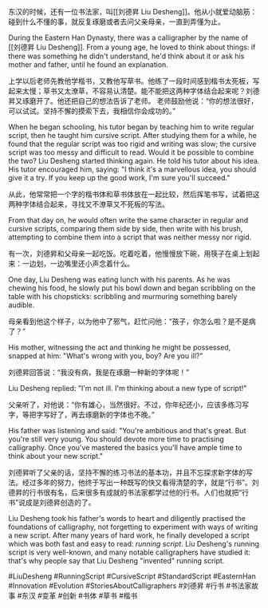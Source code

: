 
东汉的时候，还有一位书法家，叫[[刘德昇 Liu Desheng]]。他从小就爱动脑筋：碰到什么不懂的事，就反复琢磨或者去问父亲母亲，一直到弄懂为止。

During the Eastern Han Dynasty, there was a calligrapher by the name of [[刘德昇 Liu Desheng]]. From a young age, he loved to think about things: if there was something he didn't understand, he'd think about it or ask his mother and father, until he found an explanation. 

上学以后老师先教他学楷书，又教他写草书。他练了一段时间感到楷书太死板，写起来太慢；草书又太潦草，不容易认清楚。能不能把这两种字体结合起来呢？刘德昇又琢磨开了。他还把自己的想法告诉了老师。 老师鼓励他说：“你的想法很好，可以试试。坚持不懈的摸索下去，我相信你会成功的。”

When he began schooling, his tutor began by teaching him to write regular script, then he taught him cursive script. After studying them for a while, he found that the regular script was too rigid and writing was slow; the cursive script was too messy and difficult to read. Would it be possible to combine the two?  Liu Desheng started thinking again. He told his tutor about his idea. His tutor encouraged him, saying: "I think it's a marvellous idea, you should give it a try. If you keep up the good work, I'm sure you'll succeed."

从此，他常常把一个字的楷书体和草书体放在一起比较，然后挥笔书写，试着把这两种字体结合起来，寻找又不潦草又不死板的写法。

From that day on, he would often write the same character in regular and cursive scripts, comparing them side by side, then write with his brush, attempting to combine them into a script that was neither messy nor rigid.

有一次，刘德昇和父母亲一起吃饭。吃着吃着，他慢慢放下碗，用筷子在桌上划起来：一边划，一边嘴里还小声念着什么。

One day, Liu Desheng was eating lunch with his parents. As he was chewing his food, he slowly put his bowl down and began scribbling on the table with his chopsticks: scribbling and murmuring something barely audible. 

母亲看到他这个样子，以为他中了邪气，赶忙问他：“孩子，你怎么啦？是不是病了？”

His mother, witnessing the act and thinking he might be possessed, snapped at him: "What's wrong with you, boy? Are you ill?"

刘德昇回答说：“我没有病，我是在琢磨一种新的字体呢！”

Liu Desheng replied: "I'm not ill. I'm thinking about a new type of script!"

父亲听了，对他说：“你有雄心，当然很好。不过，你年纪还小，应该多练习写字，等把字写好了，再去琢磨新的字体也不晚。”

His father was listening and said: "You're ambitious and that's great. But you're still very young. You should devote more time to practising calligraphy. Once you've mastered the basics you'll have ample time to think about your new script."

刘德昇听了父亲的话，坚持不懈的练习书法的基本功，并且不忘探求新字体的写法。经过多年的努力，他终于写出一种既写的快又看得清楚的字，就是“行书”。刘德昇的行书很有名，后来很多有成就的书法家都学过他的行书。人们也就把“行书”说成是刘德昇创造的了。

Liu Desheng took his father's words to heart and diligently practised the foundations of calligraphy, not forgetting to experiment with ways of writing a new script. After many years of hard work, he finally developed a script which was both fast and easy to read: *running script*. Liu Desheng's running script is very well-known, and many notable calligraphers have studied it: that's why people say that Liu Desheng "invented" running script. 

#LiuDesheng #RunningScript #CursiveScript #StandardScript
#EasternHan #Innovation #Evolution #StoriesAboutCalligraphers #刘德昇 #行书 #书法家故事 #东汉 #变革 #创新 #书体 #草书 #楷书 